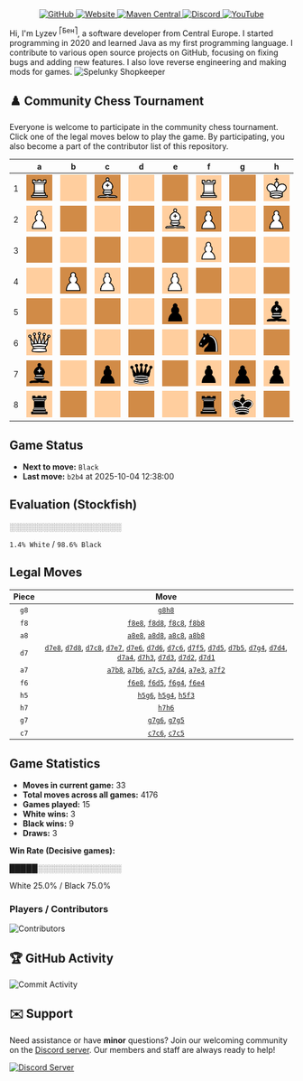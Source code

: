 <div align="center">
    <a href="https://github.com/Lyzev">
        <img src="https://wsrv.nl/?url=https://cdn.jsdelivr.net/npm/@intergrav/devins-badges@3.2.0/assets/cozy-minimal/available/github_vector.svg&w=64&h=64" alt="GitHub">
    </a>
    <a href="https://lyzev.dev">
        <img src="https://wsrv.nl/?url=https://cdn.jsdelivr.net/npm/@intergrav/devins-badges@3.2.0/assets/cozy-minimal/documentation/website_vector.svg&w=64&h=64" alt="Website">
    </a>
    <a href="https://central.sonatype.com/namespace/dev.lyzev.api">
        <img src="https://wsrv.nl/?url=https://cdn.jsdelivr.net/npm/@intergrav/devins-badges@3.2.0/assets/cozy-minimal/available/maven-central_vector.svg&w=64&h=64" alt="Maven Central">
    </a>
    <a href="https://lyzev.dev/discord">
        <img src="https://wsrv.nl/?url=https://cdn.jsdelivr.net/npm/@intergrav/devins-badges@3/assets/cozy-minimal/social/discord-plural_vector.svg&w=64&h=64" alt="Discord">
    </a>
    <a href="https://www.youtube.com/@lyzev">
        <img src="https://wsrv.nl/?url=https://cdn.jsdelivr.net/npm/@intergrav/devins-badges@3.2.0/assets/cozy-minimal/social/youtube-singular_vector.svg&w=64&h=64" alt="YouTube">
    </a>
</div>

[//]: # (23, 08 Mon 2021, 20:00:00)

Hi, I'm Lyzev <sup>⎡Бен⎤</sup>, a software developer from Central Europe. I started programming in 2020 and learned Java as my first programming language. I contribute to various open source projects on GitHub, focusing on fixing bugs and adding new features. I also love reverse engineering and making mods for games. ![Spelunky Shopkeeper](https://static.wikia.nocookie.net/spelunky/images/c/cd/Shopkeeper_HD.png/revision/latest/scale-to-height-down/18)

## :chess_pawn: Community Chess Tournament

Everyone is welcome to participate in the community chess tournament.
Click one of the legal moves below to play the game. By participating, you also become a part of the contributor list of this repository.

|   | a | b | c | d | e | f | g | h |
|---|---|---|---|---|---|---|---|---|
| 1 | ![R](chess/assets/img/dark/white/tower.svg) | ![Square](chess/assets/img/light/square.svg) | ![B](chess/assets/img/dark/white/bishop.svg) | [![Square](chess/assets/img/light/square.svg)](https://github.com/Lyzev/Lyzev/issues/new?title=chess%7Cd7d1&body=Click+%27Create%27+to+submit+this+move.) | ![Square](chess/assets/img/dark/square.svg) | ![R](chess/assets/img/light/white/tower.svg) | ![Square](chess/assets/img/dark/square.svg) | ![K](chess/assets/img/light/white/king.svg) |
| 2 | ![P](chess/assets/img/light/white/pawn.svg) | ![Square](chess/assets/img/dark/square.svg) | ![Square](chess/assets/img/light/square.svg) | [![Square](chess/assets/img/dark/square.svg)](https://github.com/Lyzev/Lyzev/issues/new?title=chess%7Cd7d2&body=Click+%27Create%27+to+submit+this+move.) | ![B](chess/assets/img/light/white/bishop.svg) | [![P](chess/assets/img/dark/white/pawn.svg)](https://github.com/Lyzev/Lyzev/issues/new?title=chess%7Ca7f2&body=Click+%27Create%27+to+submit+this+move.) | ![Square](chess/assets/img/light/square.svg) | ![P](chess/assets/img/dark/white/pawn.svg) |
| 3 | ![Square](chess/assets/img/dark/square.svg) | ![Square](chess/assets/img/light/square.svg) | ![Square](chess/assets/img/dark/square.svg) | [![Square](chess/assets/img/light/square.svg)](https://github.com/Lyzev/Lyzev/issues/new?title=chess%7Cd7d3&body=Click+%27Create%27+to+submit+this+move.) | [![Square](chess/assets/img/dark/square.svg)](https://github.com/Lyzev/Lyzev/issues/new?title=chess%7Ca7e3&body=Click+%27Create%27+to+submit+this+move.) | [![P](chess/assets/img/light/white/pawn.svg)](https://github.com/Lyzev/Lyzev/issues/new?title=chess%7Ch5f3&body=Click+%27Create%27+to+submit+this+move.) | ![Square](chess/assets/img/dark/square.svg) | [![Square](chess/assets/img/light/square.svg)](https://github.com/Lyzev/Lyzev/issues/new?title=chess%7Cd7h3&body=Click+%27Create%27+to+submit+this+move.) |
| 4 | [![Square](chess/assets/img/light/square.svg)](https://github.com/Lyzev/Lyzev/issues/new?title=chess%7Cd7a4&body=Click+%27Create%27+to+submit+this+move.) | ![P](chess/assets/img/dark/white/pawn.svg) | ![P](chess/assets/img/light/white/pawn.svg) | ![Square](chess/assets/img/dark/square.svg) | [![P](chess/assets/img/light/white/pawn.svg)](https://github.com/Lyzev/Lyzev/issues/new?title=chess%7Cf6e4&body=Click+%27Create%27+to+submit+this+move.) | ![Square](chess/assets/img/dark/square.svg) | ![Square](chess/assets/img/light/square.svg) | ![Square](chess/assets/img/dark/square.svg) |
| 5 | ![Square](chess/assets/img/dark/square.svg) | [![Square](chess/assets/img/light/square.svg)](https://github.com/Lyzev/Lyzev/issues/new?title=chess%7Cd7b5&body=Click+%27Create%27+to+submit+this+move.) | ![Square](chess/assets/img/dark/square.svg) | ![Square](chess/assets/img/light/square.svg) | ![p](chess/assets/img/dark/black/pawn.svg) | [![Square](chess/assets/img/light/square.svg)](https://github.com/Lyzev/Lyzev/issues/new?title=chess%7Cd7f5&body=Click+%27Create%27+to+submit+this+move.) | [![Square](chess/assets/img/dark/square.svg)](https://github.com/Lyzev/Lyzev/issues/new?title=chess%7Cg7g5&body=Click+%27Create%27+to+submit+this+move.) | ![b](chess/assets/img/light/black/bishop.svg) |
| 6 | ![Q](chess/assets/img/light/white/queen.svg) | [![Square](chess/assets/img/dark/square.svg)](https://github.com/Lyzev/Lyzev/issues/new?title=chess%7Ca7b6&body=Click+%27Create%27+to+submit+this+move.) | ![Square](chess/assets/img/light/square.svg) | [![Square](chess/assets/img/dark/square.svg)](https://github.com/Lyzev/Lyzev/issues/new?title=chess%7Cd7d6&body=Click+%27Create%27+to+submit+this+move.) | [![Square](chess/assets/img/light/square.svg)](https://github.com/Lyzev/Lyzev/issues/new?title=chess%7Cd7e6&body=Click+%27Create%27+to+submit+this+move.) | ![n](chess/assets/img/dark/black/horse.svg) | ![Square](chess/assets/img/light/square.svg) | [![Square](chess/assets/img/dark/square.svg)](https://github.com/Lyzev/Lyzev/issues/new?title=chess%7Ch7h6&body=Click+%27Create%27+to+submit+this+move.) |
| 7 | ![b](chess/assets/img/dark/black/bishop.svg) | ![Square](chess/assets/img/light/square.svg) | ![p](chess/assets/img/dark/black/pawn.svg) | ![q](chess/assets/img/light/black/queen.svg) | [![Square](chess/assets/img/dark/square.svg)](https://github.com/Lyzev/Lyzev/issues/new?title=chess%7Cd7e7&body=Click+%27Create%27+to+submit+this+move.) | ![p](chess/assets/img/light/black/pawn.svg) | ![p](chess/assets/img/dark/black/pawn.svg) | ![p](chess/assets/img/light/black/pawn.svg) |
| 8 | ![r](chess/assets/img/light/black/tower.svg) | ![Square](chess/assets/img/dark/square.svg) | ![Square](chess/assets/img/light/square.svg) | ![Square](chess/assets/img/dark/square.svg) | ![Square](chess/assets/img/light/square.svg) | ![r](chess/assets/img/dark/black/tower.svg) | ![k](chess/assets/img/light/black/king.svg) | [![Square](chess/assets/img/dark/square.svg)](https://github.com/Lyzev/Lyzev/issues/new?title=chess%7Cg8h8&body=Click+%27Create%27+to+submit+this+move.) |

## Game Status

- **Next to move:** `Black`
- **Last move:** `b2b4` at 2025-10-04 12:38:00

## Evaluation (Stockfish)

░░░░░░░░░░░░░░░░░░░░

`1.4% White` / `98.6% Black`

## Legal Moves

| **Piece** | **Move** |
|:---------:|:--------:|
| `g8` | [`g8h8`](https://github.com/Lyzev/Lyzev/issues/new?title=chess%7Cg8h8&body=Click+%27Create%27+to+submit+this+move.) |
| `f8` | [`f8e8`](https://github.com/Lyzev/Lyzev/issues/new?title=chess%7Cf8e8&body=Click+%27Create%27+to+submit+this+move.), [`f8d8`](https://github.com/Lyzev/Lyzev/issues/new?title=chess%7Cf8d8&body=Click+%27Create%27+to+submit+this+move.), [`f8c8`](https://github.com/Lyzev/Lyzev/issues/new?title=chess%7Cf8c8&body=Click+%27Create%27+to+submit+this+move.), [`f8b8`](https://github.com/Lyzev/Lyzev/issues/new?title=chess%7Cf8b8&body=Click+%27Create%27+to+submit+this+move.) |
| `a8` | [`a8e8`](https://github.com/Lyzev/Lyzev/issues/new?title=chess%7Ca8e8&body=Click+%27Create%27+to+submit+this+move.), [`a8d8`](https://github.com/Lyzev/Lyzev/issues/new?title=chess%7Ca8d8&body=Click+%27Create%27+to+submit+this+move.), [`a8c8`](https://github.com/Lyzev/Lyzev/issues/new?title=chess%7Ca8c8&body=Click+%27Create%27+to+submit+this+move.), [`a8b8`](https://github.com/Lyzev/Lyzev/issues/new?title=chess%7Ca8b8&body=Click+%27Create%27+to+submit+this+move.) |
| `d7` | [`d7e8`](https://github.com/Lyzev/Lyzev/issues/new?title=chess%7Cd7e8&body=Click+%27Create%27+to+submit+this+move.), [`d7d8`](https://github.com/Lyzev/Lyzev/issues/new?title=chess%7Cd7d8&body=Click+%27Create%27+to+submit+this+move.), [`d7c8`](https://github.com/Lyzev/Lyzev/issues/new?title=chess%7Cd7c8&body=Click+%27Create%27+to+submit+this+move.), [`d7e7`](https://github.com/Lyzev/Lyzev/issues/new?title=chess%7Cd7e7&body=Click+%27Create%27+to+submit+this+move.), [`d7e6`](https://github.com/Lyzev/Lyzev/issues/new?title=chess%7Cd7e6&body=Click+%27Create%27+to+submit+this+move.), [`d7d6`](https://github.com/Lyzev/Lyzev/issues/new?title=chess%7Cd7d6&body=Click+%27Create%27+to+submit+this+move.), [`d7c6`](https://github.com/Lyzev/Lyzev/issues/new?title=chess%7Cd7c6&body=Click+%27Create%27+to+submit+this+move.), [`d7f5`](https://github.com/Lyzev/Lyzev/issues/new?title=chess%7Cd7f5&body=Click+%27Create%27+to+submit+this+move.), [`d7d5`](https://github.com/Lyzev/Lyzev/issues/new?title=chess%7Cd7d5&body=Click+%27Create%27+to+submit+this+move.), [`d7b5`](https://github.com/Lyzev/Lyzev/issues/new?title=chess%7Cd7b5&body=Click+%27Create%27+to+submit+this+move.), [`d7g4`](https://github.com/Lyzev/Lyzev/issues/new?title=chess%7Cd7g4&body=Click+%27Create%27+to+submit+this+move.), [`d7d4`](https://github.com/Lyzev/Lyzev/issues/new?title=chess%7Cd7d4&body=Click+%27Create%27+to+submit+this+move.), [`d7a4`](https://github.com/Lyzev/Lyzev/issues/new?title=chess%7Cd7a4&body=Click+%27Create%27+to+submit+this+move.), [`d7h3`](https://github.com/Lyzev/Lyzev/issues/new?title=chess%7Cd7h3&body=Click+%27Create%27+to+submit+this+move.), [`d7d3`](https://github.com/Lyzev/Lyzev/issues/new?title=chess%7Cd7d3&body=Click+%27Create%27+to+submit+this+move.), [`d7d2`](https://github.com/Lyzev/Lyzev/issues/new?title=chess%7Cd7d2&body=Click+%27Create%27+to+submit+this+move.), [`d7d1`](https://github.com/Lyzev/Lyzev/issues/new?title=chess%7Cd7d1&body=Click+%27Create%27+to+submit+this+move.) |
| `a7` | [`a7b8`](https://github.com/Lyzev/Lyzev/issues/new?title=chess%7Ca7b8&body=Click+%27Create%27+to+submit+this+move.), [`a7b6`](https://github.com/Lyzev/Lyzev/issues/new?title=chess%7Ca7b6&body=Click+%27Create%27+to+submit+this+move.), [`a7c5`](https://github.com/Lyzev/Lyzev/issues/new?title=chess%7Ca7c5&body=Click+%27Create%27+to+submit+this+move.), [`a7d4`](https://github.com/Lyzev/Lyzev/issues/new?title=chess%7Ca7d4&body=Click+%27Create%27+to+submit+this+move.), [`a7e3`](https://github.com/Lyzev/Lyzev/issues/new?title=chess%7Ca7e3&body=Click+%27Create%27+to+submit+this+move.), [`a7f2`](https://github.com/Lyzev/Lyzev/issues/new?title=chess%7Ca7f2&body=Click+%27Create%27+to+submit+this+move.) |
| `f6` | [`f6e8`](https://github.com/Lyzev/Lyzev/issues/new?title=chess%7Cf6e8&body=Click+%27Create%27+to+submit+this+move.), [`f6d5`](https://github.com/Lyzev/Lyzev/issues/new?title=chess%7Cf6d5&body=Click+%27Create%27+to+submit+this+move.), [`f6g4`](https://github.com/Lyzev/Lyzev/issues/new?title=chess%7Cf6g4&body=Click+%27Create%27+to+submit+this+move.), [`f6e4`](https://github.com/Lyzev/Lyzev/issues/new?title=chess%7Cf6e4&body=Click+%27Create%27+to+submit+this+move.) |
| `h5` | [`h5g6`](https://github.com/Lyzev/Lyzev/issues/new?title=chess%7Ch5g6&body=Click+%27Create%27+to+submit+this+move.), [`h5g4`](https://github.com/Lyzev/Lyzev/issues/new?title=chess%7Ch5g4&body=Click+%27Create%27+to+submit+this+move.), [`h5f3`](https://github.com/Lyzev/Lyzev/issues/new?title=chess%7Ch5f3&body=Click+%27Create%27+to+submit+this+move.) |
| `h7` | [`h7h6`](https://github.com/Lyzev/Lyzev/issues/new?title=chess%7Ch7h6&body=Click+%27Create%27+to+submit+this+move.) |
| `g7` | [`g7g6`](https://github.com/Lyzev/Lyzev/issues/new?title=chess%7Cg7g6&body=Click+%27Create%27+to+submit+this+move.), [`g7g5`](https://github.com/Lyzev/Lyzev/issues/new?title=chess%7Cg7g5&body=Click+%27Create%27+to+submit+this+move.) |
| `c7` | [`c7c6`](https://github.com/Lyzev/Lyzev/issues/new?title=chess%7Cc7c6&body=Click+%27Create%27+to+submit+this+move.), [`c7c5`](https://github.com/Lyzev/Lyzev/issues/new?title=chess%7Cc7c5&body=Click+%27Create%27+to+submit+this+move.) |

## Game Statistics

- **Moves in current game:** 33
- **Total moves across all games:** 4176
- **Games played:** 15
- **White wins:** 3
- **Black wins:** 9
- **Draws:** 3

**Win Rate (Decisive games):**

█████░░░░░░░░░░░░░░░

White 25.0% / Black 75.0%


### Players / Contributors
![Contributors](https://readme-contribs.as93.net/contributors/Lyzev/Lyzev)

## :trophy: GitHub Activity

![Commit Activity](https://lyzev.dev/assets/img/Lyzev.svg)

## :envelope: Support

Need assistance or have **minor** questions? Join our welcoming community on
the [Discord server](https://lyzev.dev/discord). Our members and staff are always ready to help!

[![Discord Server](https://cdn.jsdelivr.net/npm/@intergrav/devins-badges@3/assets/cozy/social/discord-plural_vector.svg)](https://lyzev.dev/discord)
